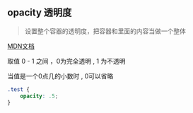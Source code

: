 ## opacity 透明度

> 设置整个容器的透明度，把容器和里面的内容当做一个整体

<a href="https://developer.mozilla.org/zh-CN/docs/Web/CSS/opacity" target="_blank">MDN文档</a> 

取值 0 - 1 之间 ，0为完全透明 , 1 为不透明

当值是一个0点几的小数时 , 0可以省略

```css
.test {
    opacity: .5;
}
```

